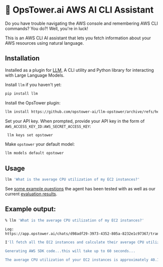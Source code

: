 # 🗼 OpsTower.ai AWS AI CLI Assistant

Do you have trouble navigating the AWS console and remembering AWS CLI commands? You do?! Well, you're in luck!

This is an AWS CLI AI assistant that lets you fetch information about your AWS resources using natural language.

## Installation

Installed as a plugin for [LLM](https://llm.datasette.io/), A CLI utility and Python library for interacting with Large Language Models.

Install `llm` if you haven't yet:

```bash
pip install llm
```

Install the OpsTower plugin:

```bash
llm install https://github.com/opstower-ai/llm-opstower/archive/refs/heads/main.zip
```

Set your API key. When prompted, provide your API key in the form of `AWS_ACCESS_KEY_ID:AWS_SECRET_ACCESS_KEY`:

```bash
 llm keys set opstower
```

Make `opstower` your default model:

```bash
llm models default opstower
```

## Usage

```bash
llm 'What is the average CPU utilization of my EC2 instances?'
```

See [some example questions](https://gist.github.com/itsderek23/300fb4184c10895f82a9b9eb62fabd60) the agent has been tested with as well as our current [evaluation results](https://www.opstower.ai/2023-evaluating-ai-agents/).

## Example output:

```bash
% llm 'What is the average CPU utilization of my EC2 instances?'

Log:
https://app.opstower.ai/chats/d98adf29-3973-4352-805a-8232e1c97367/transcript

I'll fetch all the EC2 instances and calculate their average CPU utilization.

Generating AWS SDK code...this will take up to 60 seconds...

The average CPU utilization of your EC2 instances is approximately 40.12%.
```


